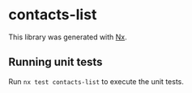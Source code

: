 # contacts-list

This library was generated with [Nx](https://nx.dev).

## Running unit tests

Run `nx test contacts-list` to execute the unit tests.
